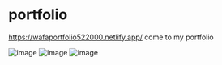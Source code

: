 # portfolio

https://wafaportfolio522000.netlify.app/ come to my portfolio

![image](https://user-images.githubusercontent.com/79041670/194748042-94345c45-6091-4451-ac46-97769d95efac.png)
![image](https://user-images.githubusercontent.com/79041670/194748061-f6decd7a-f169-48d5-bf72-0744cef170b6.png)
![image](https://user-images.githubusercontent.com/79041670/194748082-3de638f0-d8f4-4f83-bf58-fcc9c5c35dd3.png)
